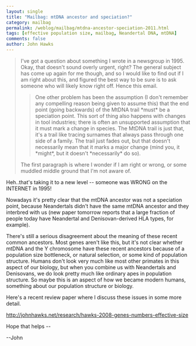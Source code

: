 ```yaml
---
layout: single 
title: "Mailbag: mtDNA ancestor and speciation?" 
category: mailbag
permalink: /weblog/mailbag/mtdna-ancestor-speciation-2011.html
tags: [effective population size, mailbag, Neandertal DNA, mtDNA] 
comments: false 
author: John Hawks 
---
```


<blockquote>I've got a question about something I wrote in a newsgroup in 1995.  Okay, that doesn't sound overly urgent, right?  The general subject has come up again for me though, and so I would like to find out if I am right about this, and figured the best way to be sure is to ask someone who will likely know right off.  Hence this email.

 <blockquote>One other problem has been the assumption (I don't remember any 
compelling reason being given to assume this) that the end point (going 
backwards) of the MtDNA trail *must* be a speciation point.  This sort 
of thing also happens with changes in tool industries; there is 
often an unsupported assumption that it must mark a change in species. 
The MtDNA trail is just that, it's a trail like tracing surnames that 
always pass through one side of a family.  The trail just fades out, but 
that doesn't necessarily mean that it marks a major change (mind you, it 
*might*, but it doesn't *necessarily* do so).  </blockquote>
 
The first paragraph is where I wonder if I am right or wrong, or some muddled middle ground that I'm not aware of.</blockquote>
 
Heh..that's taking it to a new level -- someone was WRONG on the INTERNET in 1995!

Nowadays it's pretty clear that the mtDNA ancestor was not a speciation point, because Neandertals didn't have the same mtDNA ancestor and they interbred with us (new paper tomorrow reports that a large fraction of people today have Neandertal and Denisovan-derived HLA types, for example). 

There's still a serious disagreement about the meaning of these recent common ancestors. Most genes aren't like this, but it's not clear whether mtDNA and the Y chromosome have these recent ancestors because of a population size bottleneck, or natural selection, or some kind of population structure. Humans don't look very much like most other primates in this aspect of our biology, but when you combine us with Neandertals and Denisovans, we do look pretty much like ordinary apes in population structure. So maybe this is an aspect of how we became modern humans, something about our population structure or biology. 

Here's a recent review paper where I discuss these issues in some more detail. 

http://johnhawks.net/research/hawks-2008-genes-numbers-effective-size

Hope that helps -- 

--John

